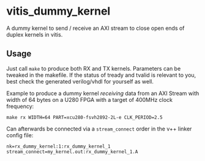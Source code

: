 # vitis_dummy_kernel
A dummy kernel to send / receive an AXI stream to close open ends of duplex kernels in vitis.

## Usage
Just call `make` to produce both RX and TX kernels. Parameters can be tweaked in the makefile. If the status of tready and tvalid is relevant to you, best check the generated verilog/vhdl for yourself as well. 

Example to produce a dummy kernel _receiving_ data from an AXI Stream with width of 64 bytes on a U280 FPGA with a target of 400MHz clock frequency:
```
make rx WIDTH=64 PART=xcu280-fsvh2892-2L-e CLK_PERIOD=2.5 
```

Can afterwards be connected via a `stream_connect` order in the v++ linker config file:
```
nk=rx_dummy_kernel:1:rx_dummy_kernel_1
stream_connect=my_kernel.out:rx_dummy_kernel_1.A
```
